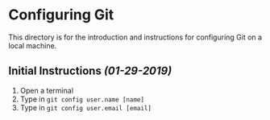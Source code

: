 # Configuring Git

This directory is for the introduction and instructions for configuring Git on a local machine.

Initial Instructions *(01-29-2019)*
-

1. Open a terminal
2. Type in `git config user.name [name]`
3. Type in `git config user.email [email]`
